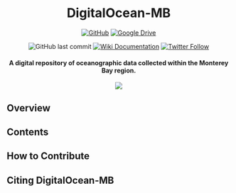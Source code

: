 <div align="center">
  
  <h1> DigitalOcean-MB </h1>

  <a href="https://github.com/cpagniel/DigitalOcean-MB/">![GitHub](https://img.shields.io/badge/github-%23121011.svg?style=for-the-badge&logo=github&logoColor=white)</a>
  <a href="https://drive.google.com/drive/folders/1hajYPWo-05Rs185pWwsfWDyiw5I1Vk0k?usp=sharing">![Google Drive](https://img.shields.io/badge/Google%20Drive-4285F4?style=for-the-badge&logo=googledrive&logoColor=white)</a>
  
  ![GitHub last commit](https://img.shields.io/github/last-commit/cpagniel/DigitalOcean-MB)
  <a href= "https://github.com/cpagniel/DigitalOcean-MB/wiki">![Wiki Documentation](https://img.shields.io/badge/wiki-documentation-forestgreen)</a>
  [![Twitter Follow](https://img.shields.io/badge/follow-%40FishySounds-blue.svg?style=flat&logo=twitter)](https://twitter.com/FishySounds)
  
  <h4> A digital repository of oceanographic data collected within the Monterey Bay region. </h4>
  
  <img src="https://www.vosp.us/wp-content/uploads/Under.jpg"> </img>

</div>

<!-- [![Release](https://img.shields.io/github/release/Requarks/wiki.svg?style=flat&maxAge=3600)](https://github.com/Requarks/wiki/releases)
 [![License](https://img.shields.io/badge/license-AGPLv3-blue.svg?style=flat)](https://github.com/requarks/wiki/blob/master/LICENSE)
 [![Downloads](https://img.shields.io/github/downloads/Requarks/wiki/total.svg?style=flat&logo=github)](https://github.com/Requarks/wiki/releases) -->

## Overview

## Contents

## How to Contribute

## Citing DigitalOcean-MB
